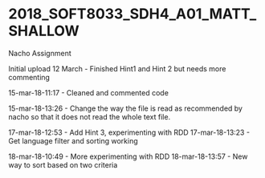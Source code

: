 # 2018_SOFT8033_SDH4_A01_MATT_SHALLOW
Nacho Assignment

Initial upload 12 March - Finished Hint1 and Hint 2 but needs more commenting 

15-mar-18-11:17 - Cleaned and commented code

15-mar-18-13:26 - Change the way the file is read as recommended by nacho so that it does not read the whole text file. 

17-mar-18-12:53 - Add Hint 3, experimenting with RDD
17-mar-18-13:23 - Get language filter and sorting working

18-mar-18-10:49 - More experimenting with RDD
18-mar-18-13:57 - New way to sort based on two criteria
